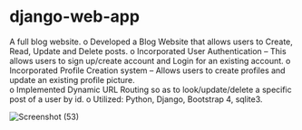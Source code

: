# django-web-app
A full blog website.
o	Developed a Blog Website that allows users to Create, Read, Update and Delete posts. 
o	 Incorporated User Authentication – This allows users to sign up/create account and Login for an existing account. 
o	Incorporated Profile Creation system – Allows users to create profiles and update an existing profile picture.  
o	Implemented Dynamic URL Routing so as to look/update/delete a specific post of a user by id.
o	Utilized: Python, Django, Bootstrap 4, sqlite3.

![Screenshot (53)](https://user-images.githubusercontent.com/59291824/99500609-9f5b5080-29a0-11eb-96bb-b1f12249642a.png)
